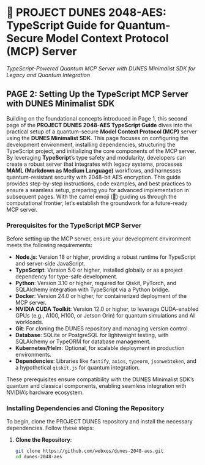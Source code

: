 # 🐪 PROJECT DUNES 2048-AES: TypeScript Guide for Quantum-Secure Model Context Protocol (MCP) Server

*TypeScript-Powered Quantum MCP Server with DUNES Minimalist SDK for Legacy and Quantum Integration*

## PAGE 2: Setting Up the TypeScript MCP Server with DUNES Minimalist SDK

Building on the foundational concepts introduced in Page 1, this second page of the **PROJECT DUNES 2048-AES TypeScript Guide** dives into the practical setup of a quantum-secure **Model Context Protocol (MCP)** server using the **DUNES Minimalist SDK**. This page focuses on configuring the development environment, installing dependencies, structuring the TypeScript project, and initializing the core components of the MCP server. By leveraging **TypeScript**’s type safety and modularity, developers can create a robust server that integrates with legacy systems, processes **MAML (Markdown as Medium Language)** workflows, and harnesses quantum-resistant security with 2048-bit AES encryption. This guide provides step-by-step instructions, code examples, and best practices to ensure a seamless setup, preparing you for advanced implementation in subsequent pages. With the camel emoji (🐪) guiding us through the computational frontier, let’s establish the groundwork for a future-ready MCP server.

### Prerequisites for the TypeScript MCP Server

Before setting up the MCP server, ensure your development environment meets the following requirements:

- **Node.js**: Version 18 or higher, providing a robust runtime for TypeScript and server-side JavaScript.
- **TypeScript**: Version 5.0 or higher, installed globally or as a project dependency for type-safe development.
- **Python**: Version 3.10 or higher, required for Qiskit, PyTorch, and SQLAlchemy integration with TypeScript via a Python bridge.
- **Docker**: Version 24.0 or higher, for containerized deployment of the MCP server.
- **NVIDIA CUDA Toolkit**: Version 12.0 or higher, to leverage CUDA-enabled GPUs (e.g., A100, H100, or Jetson Orin) for quantum simulations and AI workloads.
- **Git**: For cloning the DUNES repository and managing version control.
- **Database**: SQLite or PostgreSQL for lightweight testing, with SQLAlchemy or TypeORM for database management.
- **Kubernetes/Helm**: Optional, for scalable deployment in production environments.
- **Dependencies**: Libraries like `fastify`, `axios`, `typeorm`, `jsonwebtoken`, and a hypothetical `qiskit.js` for quantum integration.

These prerequisites ensure compatibility with the DUNES Minimalist SDK’s quantum and classical components, enabling seamless integration with NVIDIA’s hardware ecosystem.

### Installing Dependencies and Cloning the Repository

To begin, clone the PROJECT DUNES repository and install the necessary dependencies. Follow these steps:

1. **Clone the Repository**:
   ```bash
   git clone https://github.com/webxos/dunes-2048-aes.git
   cd dunes-2048-aes
